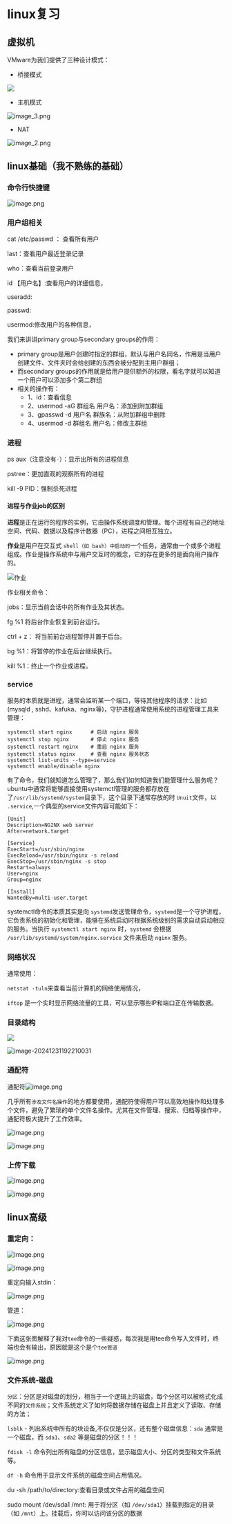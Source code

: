 # linux复习

## 虚拟机

VMware为我们提供了三种设计模式：

+ 桥接模式

![](https://raw.githubusercontent.com/mikeaaaaaa/cloudimg/main/img/2024-12-1aa81a994104891679677f7520195944.png)





+ 主机模式

![image_3.png](https://raw.githubusercontent.com/mikeaaaaaa/cloudimg/main/img/2024-12-743fa399e0f92143f347e2a00befaf3e.png)

+ NAT

![image_2.png](https://raw.githubusercontent.com/mikeaaaaaa/cloudimg/main/img/2024-12-01b458e6636a5c6d0e5aaa77ed5713a0.png)

## linux基础（我不熟练的基础）

### 命令行快捷键

![image.png](https://raw.githubusercontent.com/mikeaaaaaa/cloudimg/main/img/2024-12-08b22e6f579c35f97c55722a3ca2a3cd.png)

### 用户组相关



cat /etc/passwd ： 查看所有用户

last：查看用户最近登录记录

who：查看当前登录用户

id 【用户名】:查看用户的详细信息，

useradd:

passwd:

usermod:修改用户的各种信息，



我们来讲讲primary group与secondary groups的作用：

+ primary group是用户创建时指定的群组，默认与用户名同名，作用是当用户创建文件、文件夹时会给创建的东西会被分配到主用户群组；
+ 而secondary groups的作用就是给用户提供额外的权限，看名字就可以知道一个用户可以添加多个第二群组
+ 相关的操作有：
  + 1、id：查看信息
  + 2、usermod -aG 群组名 用户名：添加到附加群组
  + 3、gpasswd -d 用户名 群族名：从附加群组中删除
  + 4、usermod -d 群组名 用户名：修改主群组

### 进程

ps aux（注意没有`-`）：显示出所有的进程信息

pstree：更加直观的观察所有的进程

kill -9 PID：强制杀死进程

#### 进程与作业job的区别

**进程**是正在运行的程序的实例，它由操作系统调度和管理。每个进程有自己的地址空间、代码、数据以及程序计数器（PC），进程之间相互独立。

**作业**是用户在交互式 `shell（如 bash）中启动的`一个任务，通常由一个或多个进程组成。作业是操作系统中与用户交互时的概念，它的存在更多的是面向用户操作的。

![作业](https://raw.githubusercontent.com/mikeaaaaaa/cloudimg/main/img/2024-12-c19c5b4ee2c1b932db69421240273aa9.png)

作业相关命令：

jobs：显示当前会话中的所有作业及其状态。

fg %1  将后台作业恢复到前台运行。

ctrl  + z： 将当前前台进程暂停并置于后台。

bg  %1：将暂停的作业在后台继续执行。

kill %1：终止一个作业或进程。

### service

服务的本质就是进程，通常会监听某一个端口，等待其他程序的请求：比如(mysqld , sshd、kafuka、nginx等)，守护进程通常使用系统的进程管理工具来管理：

```shell
systemctl start nginx      # 启动 nginx 服务
systemctl stop nginx       # 停止 nginx 服务
systemctl restart nginx    # 重启 nginx 服务
systemctl status nginx     # 查看 nginx 服务状态
systemctl list-units --type=service
systemctl enable/disable nginx	

```

有了命令，我们就知道怎么管理了，那么我们如何知道我们能管理什么服务呢？ubuntu中通常将能够直接使用systemctl管理的服务都存放在了`/usr/lib/systemd/system`目录下，这个目录下通常存放的时 `Unuit`文件，以 `.service`,一个典型的service文件内容可能如下：

```service
[Unit]
Description=NGINX web server
After=network.target

[Service]
ExecStart=/usr/sbin/nginx
ExecReload=/usr/sbin/nginx -s reload
ExecStop=/usr/sbin/nginx -s stop
Restart=always
User=nginx
Group=nginx

[Install]
WantedBy=multi-user.target
```

systemctl命令的本质其实是向 `systemd`发送管理命令，`systemd`是一个守护进程，它负责系统的初始化和管理，能够在系统启动时根据系统级别的需求自动启动相应的服务。当执行 `systemctl start nginx` 时，`systemd` 会根据 `/usr/lib/systemd/system/nginx.service` 文件来启动 `nginx` 服务。

### 网络状况

通常使用：

`netstat -tuln`来查看当前计算机的网络使用情况，

`iftop` 是一个实时显示网络流量的工具，可以显示哪些IP和端口正在传输数据。

### 目录结构

![](https://raw.githubusercontent.com/mikeaaaaaa/cloudimg/main/img/2024-12-e8a74a9ca23e6d715e67eb3a8d75d431.png)

![image-20241231192210031](https://raw.githubusercontent.com/mikeaaaaaa/cloudimg/main/img/2024-12-7a52030af3c18911f4bc63239862c01f.png)

### 通配符

通配符![image.png](https://raw.githubusercontent.com/mikeaaaaaa/cloudimg/main/img/2024-12-828d8e2cd74a1b689bd4747054707511.png)

几乎所有`涉及文件名操作`的地方都要使用，通配符使得用户可以高效地操作和处理多个文件，避免了繁琐的单个文件名操作。尤其在文件管理、搜索、归档等操作中，通配符极大提升了工作效率。

![image.png](https://raw.githubusercontent.com/mikeaaaaaa/cloudimg/main/img/2024-12-783b8903932e5f62c54befe3852ceb0b.png)

![image.png](https://raw.githubusercontent.com/mikeaaaaaa/cloudimg/main/img/2024-12-c5a24a0a921b9c0623d0deb070551c0d.png)

### 上传下载

![image.png](https://raw.githubusercontent.com/mikeaaaaaa/cloudimg/main/img/2024-12-2d59b9832a36e39c551a90aa0b5b4cce.png)



![image.png](https://raw.githubusercontent.com/mikeaaaaaa/cloudimg/main/img/2024-12-affb5a8575700c0b540d211d6471e149.png)

## linux高级

### 重定向：

![image.png](https://raw.githubusercontent.com/mikeaaaaaa/cloudimg/main/img/2024-12-490e8d1b8269bad07a716d577805115d.png)

![image.png](https://raw.githubusercontent.com/mikeaaaaaa/cloudimg/main/img/2024-12-311e4583e3267a80e2481feef32cec7c.png)



重定向输入stdin：

![image.png](https://raw.githubusercontent.com/mikeaaaaaa/cloudimg/main/img/2024-12-98a8d8b623ec6e9c798be9d0f702620f.png)





管道：

![image.png](https://raw.githubusercontent.com/mikeaaaaaa/cloudimg/main/img/2024-12-e2e1b8794cdffef846b216b132ab62f9.png)

下面这张图解释了我对`tee`命令的一些疑惑，每次我是用tee命令写入文件时，终端也会有输出，原因就是这个是个`tee管道`



![image.png](https://raw.githubusercontent.com/mikeaaaaaa/cloudimg/main/img/2024-12-3d3788fa071d1102860c7195f3a2f082.png)



### 文件系统-磁盘

`分区`：分区是对磁盘的划分，相当于一个逻辑上的磁盘，每个分区可以被格式化成不同的`文件系统`；文件系统定义了如何将数据存储在磁盘上并且定义了读取、存储的方法；



`lsblk` - 列出系统中所有的块设备,不仅仅是分区，还有整个磁盘信息：`sda` 通常是一个磁盘，而 `sda1`、`sda2` 等是磁盘的分区！！！

`fdisk -l` 命令列出所有磁盘的分区信息，显示磁盘大小、分区的类型和文件系统等。

`df -h` 命令用于显示文件系统的磁盘空间占用情况。

du -sh /path/to/directory:查看目录或文件占用的磁盘空间

sudo mount /dev/sda1 /mnt: 用于将分区（如 `/dev/sda1`）挂载到指定的目录（如 `/mnt`）上。挂载后，你可以访问该分区的数据





